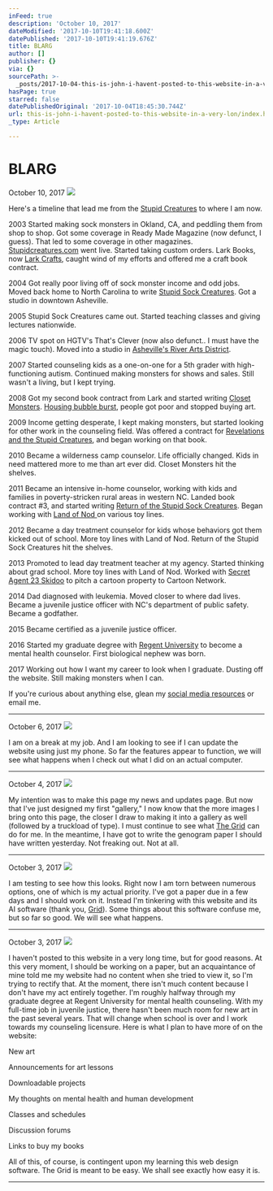 ```yaml
---
inFeed: true
description: 'October 10, 2017'
dateModified: '2017-10-10T19:41:18.600Z'
datePublished: '2017-10-10T19:41:19.676Z'
title: BLARG
author: []
publisher: {}
via: {}
sourcePath: >-
  _posts/2017-10-04-this-is-john-i-havent-posted-to-this-website-in-a-very-lon.md
hasPage: true
starred: false
datePublishedOriginal: '2017-10-04T18:45:30.744Z'
url: this-is-john-i-havent-posted-to-this-website-in-a-very-lon/index.html
_type: Article

---
```

# BLARG

October 10, 2017
![](https://the-grid-user-content.s3-us-west-2.amazonaws.com/872ac8dc-5f2a-43b8-9f2b-cf049a849f9c.jpg)

Here's a timeline that lead me from the [Stupid Creatures][0] to where I am now.

2003 Started making sock monsters in Okland, CA, and peddling them from shop to shop. Got some coverage in Ready Made Magazine (now defunct, I guess). That led to some coverage in other magazines. [Stupidcreatures.com][0] went live. Started taking custom orders. Lark Books, now [Lark Crafts][1], caught wind of my efforts and offered me a craft book contract.

2004 Got really poor living off of sock monster income and odd jobs. Moved back home to North Carolina to write [Stupid Sock Creatures][2]. Got a studio in downtown Asheville.

2005 Stupid Sock Creatures came out. Started teaching classes and giving lectures nationwide.

2006 TV spot on HGTV's That's Clever (now also defunct.. I must have the magic touch). Moved into a studio in [Asheville's River Arts District][3].

2007 Started counseling kids as a one-on-one for a 5th grader with high-functioning autism. Continued making monsters for shows and sales. Still wasn't a living, but I kept trying.

2008 Got my second book contract from Lark and started writing [Closet Monsters][4]. [Housing bubble burst][5], people got poor and stopped buying art.

2009 Income getting desperate, I kept making monsters, but started looking for other work in the counseling field. Was offered a contract for [Revelations and the Stupid Creatures][6], and began working on that book.

2010 Became a wilderness camp counselor. Life officially changed. Kids in need mattered more to me than art ever did. Closet Monsters hit the shelves.

2011 Became an intensive in-home counselor, working with kids and families in poverty-stricken rural areas in western NC. Landed book contract \#3, and started writing [Return of the Stupid Sock Creatures][7]. Began working with [Land of Nod ][8]on various toy lines.

2012 Became a day treatment counselor for kids whose behaviors got them kicked out of school. More toy lines with Land of Nod. Return of the Stupid Sock Creatures hit the shelves.

2013 Promoted to lead day treatment teacher at my agency. Started thinking about grad school. More toy lines with Land of Nod. Worked with [Secret Agent 23 Skidoo][9] to pitch a cartoon property to Cartoon Network.

2014 Dad diagnosed with leukemia. Moved closer to where dad lives. Became a juvenile justice officer with NC's department of public safety. Became a godfather.

2015 Became certified as a juvenile justice officer.

2016 Started my graduate degree with [Regent University][10] to become a mental health counselor. First biological nephew was born.

2017 Working out how I want my career to look when I graduate. Dusting off the website. Still making monsters when I can.

If you're curious about anything else, glean my [social media resources][11] or email me.

---

October 6, 2017
![](https://the-grid-user-content.s3-us-west-2.amazonaws.com/58df03cb-2cd5-40a7-8d52-f3a4bc46e77c.jpg)

I am on a break at my job. And I am looking to see if I can update the website using just my phone. So far the features appear to function, we will see what happens when I check out what I did on an actual computer.

---

October 4, 2017
![](https://s3-us-west-2.amazonaws.com/the-grid-img/p/5a2b6a44cee7b1a2cdacb50ef0f98542c0b21a08.jpg)

My intention was to make this page my news and updates page. But now that I've just designed my first "gallery," I now know that the more images I bring onto this page, the closer I draw to making it into a gallery as well (followed by a truckload of type). I must continue to see what [The Grid][12] can do for me. In the meantime, I have got to write the genogram paper I should have written yesterday. Not freaking out. Not at all.

---

October 3, 2017
![](https://s3-us-west-2.amazonaws.com/the-grid-img/p/e3fda9ac83cbe08ffa8dd1127f7132856ae2098d.jpg)

I am testing to see how this looks. Right now I am torn between numerous options, one of which is my actual priority. I've got a paper due in a few days and I should work on it. Instead I'm tinkering with this website and its AI software (thank you, [Grid][13]). Some things about this software confuse me, but so far so good. We will see what happens.

---

October 3, 2017
![](https://the-grid-user-content.s3-us-west-2.amazonaws.com/3b67e4ec-4b78-4260-a50c-2bfdda734969.jpg)

I haven't posted to this website in a very long time, but for good reasons. At this very moment, I should be working on a paper, but an acquaintance of mine told me my website had no content when she tried to view it, so I'm trying to rectify that. At the moment, there isn't much content because I don't have my act entirely together. I'm roughly halfway through my graduate degree at Regent University for mental health counseling. With my full-time job in juvenile justice, there hasn't been much room for new art in the past several years. That will change when school is over and I work towards my counseling licensure. Here is what I plan to have more of on the website:

New art

Announcements for art lessons

Downloadable projects

My thoughts on mental health and human development

Classes and schedules

Discussion forums

Links to buy my books

All of this, of course, is contingent upon my learning this web design software. The Grid is meant to be easy. We shall see exactly how easy it is.

---



[0]: http://www.stupidcreatures.com/
[1]: http://larkcrafts.com/
[2]: https://www.amazon.com/Stupid-Sock-Creatures-Lovable-Cast-off/dp/1579906109/ref=asap_bc?ie=UTF8
[3]: http://www.riverartsdistrict.com/ "Yuppified"
[4]: https://www.amazon.com/Closet-Monsters-Stitch-Creatures-Clothing/dp/1600596045/ref=asap_bc?ie=UTF8
[5]: https://www.americanprogress.org/issues/economy/reports/2017/04/13/430424/2008-housing-crisis/ "Thank you Wall Street"
[6]: https://www.amazon.com/Revelations-Stupid-Creatures-John-Murphy/dp/0982075456/ref=asap_bc?ie=UTF8
[7]: https://www.amazon.com/Return-Stupid-Sock-Creatures-Evolutions/dp/1454702842/ref=asap_bc?ie=UTF8 "Fan Favorite"
[8]: https://www.landofnod.com/
[9]: http://secretagent23skidoo.com/
[10]: http://learn.regent.edu/
[11]: http://johnmurphy.institute/social-media-ugh "Not posting my FB"
[12]: http://thegrid.io/
[13]: https://thegrid.io/